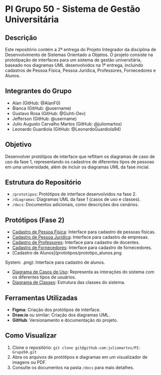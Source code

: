 # PI Grupo 50 - Sistema de Gestão Universitária

## Descrição
Este repositório contém a 2ª entrega do Projeto Integrador da disciplina de Desenvolvimento de Sistemas Orientado a Objetos. O projeto consiste na prototipação de interfaces para um sistema de gestão universitária, baseado nos diagramas UML desenvolvidos na 1ª entrega, incluindo cadastros de Pessoa Física, Pessoa Jurídica, Professores, Fornecedores e Alunos.

## Integrantes do Grupo
- Alan (GitHub: @AlanF0)
- Bianca (GitHub: @username)
- Gustavo Rosa (GitHub: @Guhti-Dev)
- Jefferson (GitHub: @username)
- Julio Augusto Carvalho Martos (GitHub: @juliomartos)
- Leonardo Guardiola (GitHub: @LeonardoGuardiola94)

## Objetivo
Desenvolver protótipos de interface que reflitam os diagramas de caso de uso da fase 1, representando os cadastros de diferentes tipos de pessoas em uma universidade, além de incluir os diagramas UML da fase inicial.

## Estrutura do Repositório
- `/prototipos`: Protótipos de interface desenvolvidos na fase 2.
- `/diagramas`: Diagramas UML da fase 1 (casos de uso e classes).
- `/docs`: Documentos adicionais, como descrições dos cenários.

## Protótipos (Fase 2)
- [Cadastro de Pessoa Física](prototipos/prototipo_pessoa_fisica.png): Interface para cadastro de pessoas físicas.
- [Cadastro de Pessoa Jurídica](prototipos/prototipo_pessoa_juridica.png): Interface para cadastro de empresas.
- [Cadastro de Professores](prototipos/prototipo_professores.png): Interface para cadastro de docentes.
- [Cadastro de Fornecedores](prototipos/prototipo_fornecedores.png): Interface para cadastro de fornecedores.
- [Cadastro de Alunos](prototipos/prototipo_alunos.png⁠

System: .png): Interface para cadastro de alunos.
- [Diagrama de Casos de Uso](diagramas/casos_de_uso.png): Representa as interações do sistema com os diferentes tipos de usuários.
- [Diagrama de Classes](diagramas/diagrama_classes.png): Estrutura das classes do sistema.

## Ferramentas Utilizadas
- **Figma**: Criação dos protótipos de interface.
- **Draw.io** ou similar: Criação dos diagramas UML.
- **GitHub**: Versionamento e documentação do projeto.

## Como Visualizar
1. Clone o repositório: `git clone git@github.com:juliomartos/PI-Grupo50.git`
2. Abra os arquivos de protótipos e diagramas em um visualizador de imagens ou PDF.
3. Consulte os documentos na pasta `/docs` para mais detalhes.

